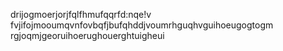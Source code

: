 drijogmoerjorjfqlfhmufqqrfd:nqe!v
fvjifojmooumqvnfovbqfjbufqhddjvoumrhguqhvguihoeugogtogm
rgjoqmjgeoruihoerughouerghtuigheui
